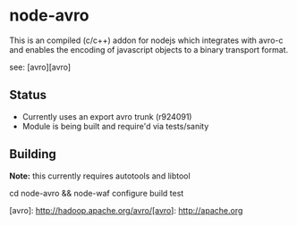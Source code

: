 node-avro
=========

This is an compiled (c/c++) addon for nodejs which integrates with avro-c and enables the encoding of javascript objects to a binary transport format.

see: [avro][avro]

Status
-----

 - Currently uses an export avro trunk (r924091)
 - Module is being built and require'd via tests/sanity
 
Building
-------
**Note:** this currently requires autotools and libtool
 
cd node-avro && node-waf configure build test


  [avro]: http://hadoop.apache.org/avro/[avro]: http://apache.org

